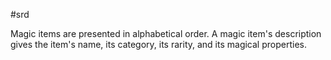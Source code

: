 #srd

Magic items are presented in alphabetical order. A magic item's description gives the item's name, its category, its rarity, and its magical properties.
